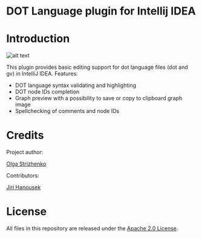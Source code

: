 # DOT Language plugin for Intellij IDEA

# Introduction
![alt text](https://github.com/bzixilu/dotplugin/blob/master/src/org/plugin/dot/icons/dot_example_2.png "Dot language support in Intellij IDEA")

This plugin provides basic editing support for dot language files (dot and gv) in IntelliJ IDEA.
Features: 
 - DOT language syntax validating and highlighting
 - DOT node IDs completion
 - Graph preview with a possibility to save or copy to clipboard graph image 
 - Spellchecking of comments and node IDs

# Credits

Project author:

[Olga Strizhenko](https://github.com/bzixilu)

Contributors:

[Jiri Hanousek](https://github.com/zzajc)


# License

All files in this repository are released under the [Apache 2.0 License](https://github.com/bzixilu/dotplugin/blob/master/LICENSE).

